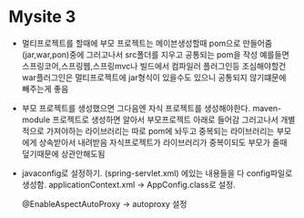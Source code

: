 # Mysite 3

* 멀티프로젝트를 할때에 부모 프로젝트는 메이븐생성할때 pom으로 만들어줌(jar,war,pon)중에
  그러고나서 src폴더를 지우고 공통되는 pom을 작성
  예를들면 스프링코어,스프링웹,스프링mvc나 빌드에서 컴파일러 플러그인등
  조심해야할건 war플러그인은 멀티프로젝트에 jar형식이 있을수도 있으니 공통되지 않기떄문에
  빼주는게 좋음

* 부모 프로젝트를 생성했으면 그다음엔 자식 프로젝트를 생성해야한다.
  maven-module 프로젝트로 생성하면 알아서 부모프로젝트 아래로 들어감
  그러고나서 개별적으로 가져야하는 라이브러리는 따로 pom에 놔두고
  중복되는 라이브러리는 부모에게 상속받아서 내려받음
  자식프로젝트가 라이브러리가 중복이되도 부모가 줄때 덮기때문에 상관안해도됨


* javaconfig로 설정하기. (spring-servlet.xml) 에있는 내용들을 다 config파일로 생성함.
  applicationContext.xml -> AppConfig.class로 설정.

  @EnableAspectAutoProxy -> autoproxy 설정
